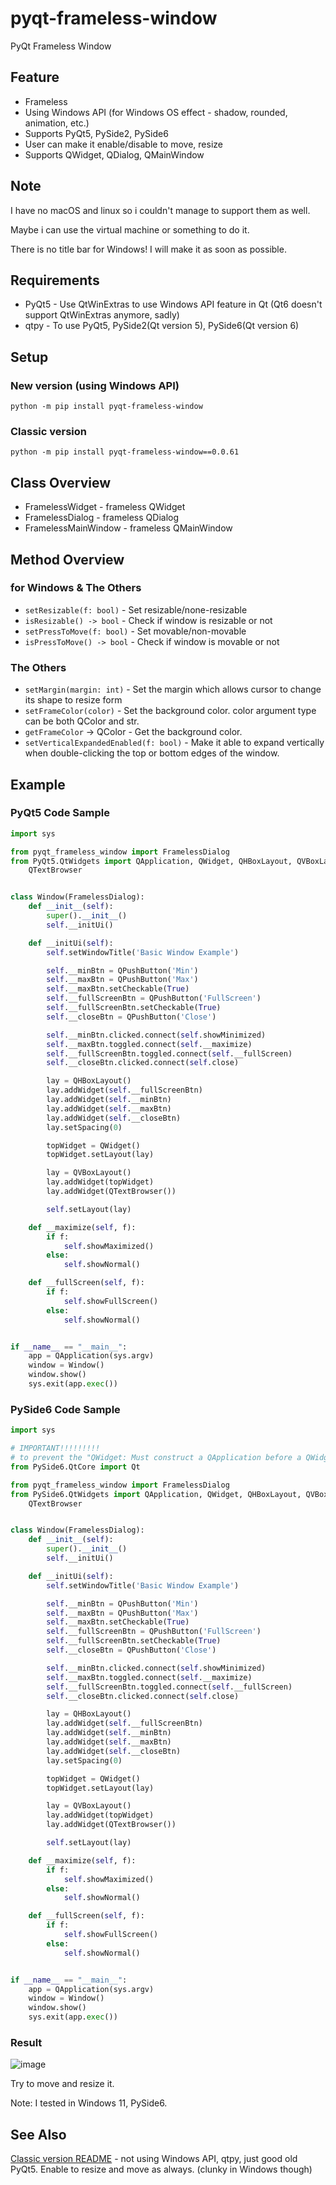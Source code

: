# pyqt-frameless-window
PyQt Frameless Window

## Feature
* Frameless
* Using Windows API (for Windows OS effect - shadow, rounded, animation, etc.) 
* Supports PyQt5, PySide2, PySide6
* User can make it enable/disable to move, resize
* Supports QWidget, QDialog, QMainWindow

## Note
I have no macOS and linux so i couldn't manage to support them as well.

Maybe i can use the virtual machine or something to do it.

There is no title bar for Windows! I will make it as soon as possible.

## Requirements
* PyQt5 - Use QtWinExtras to use Windows API feature in Qt (Qt6 doesn't support QtWinExtras anymore, sadly) 
* qtpy - To use PyQt5, PySide2(Qt version 5), PySide6(Qt version 6)

## Setup

### New version (using Windows API)

`python -m pip install pyqt-frameless-window`

### Classic version

`python -m pip install pyqt-frameless-window==0.0.61`

## Class Overview
* FramelessWidget - frameless QWidget
* FramelessDialog - frameless QDialog
* FramelessMainWindow - frameless QMainWindow

## Method Overview
### for Windows & The Others
* `setResizable(f: bool)` - Set resizable/none-resizable
* `isResizable() -> bool` - Check if window is resizable or not
* `setPressToMove(f: bool)` - Set movable/non-movable
* `isPressToMove() -> bool` - Check if window is movable or not
### The Others
* `setMargin(margin: int)` - Set the margin which allows cursor to change its shape to resize form
* `setFrameColor(color)` - Set the background color. color argument type can be both QColor and str.
* `getFrameColor` -> QColor - Get the background color.
* `setVerticalExpandedEnabled(f: bool)` - Make it able to expand vertically when double-clicking the top or bottom edges of the window.

## Example
### PyQt5 Code Sample
```python
import sys

from pyqt_frameless_window import FramelessDialog
from PyQt5.QtWidgets import QApplication, QWidget, QHBoxLayout, QVBoxLayout, QPushButton, \
    QTextBrowser


class Window(FramelessDialog):
    def __init__(self):
        super().__init__()
        self.__initUi()

    def __initUi(self):
        self.setWindowTitle('Basic Window Example')

        self.__minBtn = QPushButton('Min')
        self.__maxBtn = QPushButton('Max')
        self.__maxBtn.setCheckable(True)
        self.__fullScreenBtn = QPushButton('FullScreen')
        self.__fullScreenBtn.setCheckable(True)
        self.__closeBtn = QPushButton('Close')

        self.__minBtn.clicked.connect(self.showMinimized)
        self.__maxBtn.toggled.connect(self.__maximize)
        self.__fullScreenBtn.toggled.connect(self.__fullScreen)
        self.__closeBtn.clicked.connect(self.close)

        lay = QHBoxLayout()
        lay.addWidget(self.__fullScreenBtn)
        lay.addWidget(self.__minBtn)
        lay.addWidget(self.__maxBtn)
        lay.addWidget(self.__closeBtn)
        lay.setSpacing(0)

        topWidget = QWidget()
        topWidget.setLayout(lay)

        lay = QVBoxLayout()
        lay.addWidget(topWidget)
        lay.addWidget(QTextBrowser())

        self.setLayout(lay)

    def __maximize(self, f):
        if f:
            self.showMaximized()
        else:
            self.showNormal()

    def __fullScreen(self, f):
        if f:
            self.showFullScreen()
        else:
            self.showNormal()


if __name__ == "__main__":
    app = QApplication(sys.argv)
    window = Window()
    window.show()
    sys.exit(app.exec())
```

### PySide6 Code Sample
```python
import sys

# IMPORTANT!!!!!!!!!
# to prevent the "QWidget: Must construct a QApplication before a QWidget" error, you should put the code below
from PySide6.QtCore import Qt

from pyqt_frameless_window import FramelessDialog
from PySide6.QtWidgets import QApplication, QWidget, QHBoxLayout, QVBoxLayout, QPushButton, \
    QTextBrowser


class Window(FramelessDialog):
    def __init__(self):
        super().__init__()
        self.__initUi()

    def __initUi(self):
        self.setWindowTitle('Basic Window Example')

        self.__minBtn = QPushButton('Min')
        self.__maxBtn = QPushButton('Max')
        self.__maxBtn.setCheckable(True)
        self.__fullScreenBtn = QPushButton('FullScreen')
        self.__fullScreenBtn.setCheckable(True)
        self.__closeBtn = QPushButton('Close')

        self.__minBtn.clicked.connect(self.showMinimized)
        self.__maxBtn.toggled.connect(self.__maximize)
        self.__fullScreenBtn.toggled.connect(self.__fullScreen)
        self.__closeBtn.clicked.connect(self.close)

        lay = QHBoxLayout()
        lay.addWidget(self.__fullScreenBtn)
        lay.addWidget(self.__minBtn)
        lay.addWidget(self.__maxBtn)
        lay.addWidget(self.__closeBtn)
        lay.setSpacing(0)

        topWidget = QWidget()
        topWidget.setLayout(lay)

        lay = QVBoxLayout()
        lay.addWidget(topWidget)
        lay.addWidget(QTextBrowser())

        self.setLayout(lay)

    def __maximize(self, f):
        if f:
            self.showMaximized()
        else:
            self.showNormal()

    def __fullScreen(self, f):
        if f:
            self.showFullScreen()
        else:
            self.showNormal()


if __name__ == "__main__":
    app = QApplication(sys.argv)
    window = Window()
    window.show()
    sys.exit(app.exec())
``` 

### Result

![image](https://user-images.githubusercontent.com/55078043/198822265-c427574a-6595-43a1-9a2c-30359368f1b2.png)

Try to move and resize it.

Note: I tested in Windows 11, PySide6.

## See Also

<a href="https://github.com/yjg30737/pyqt-frameless-window/tree/b84dd1ba421aa7f3f940229ce6379611380f5e35">Classic version README</a> - not using Windows API, qtpy, just good old PyQt5. Enable to resize and move as always. (clunky in Windows though) 
